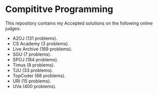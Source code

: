 # Compititve Programming

This repository contains my Accepted solutions on the following online judges:
 * A2OJ (131 problems).
 * CS Academy (3 problems).
 * Live Archive (169 problems).
 * SGU (7 problems).
 * SPOJ (184 problems).
 * Timus (8 problems).
 * TJU (33 problems).
 * TopCoder (68 problems).
 * URI (15 problems).
 * UVa (400 problems).